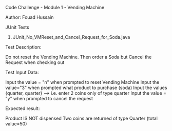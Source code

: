 Code Challenge - Module 1 - Vending Machine

Author: Fouad Hussain

JUnit Tests

1. JUnit_No_VMReset_and_Cancel_Request_for_Soda.java

Test Description: 

Do not reset the Vending Machine. 
Then order a Soda but Cancel the Request when checking out

Test Input Data:

Input the value = "n" when prompted to reset Vending Machine
Input the value="3" when prompted what product to purchase (soda)
Input the values {quarter, quarter} --> i.e. enter 2 coins only of type quarter
Input the value = "y" when prompted to cancel the request

Expected result:

Product IS NOT dispensed
Two coins are returned of type Quarter (total value=50)

